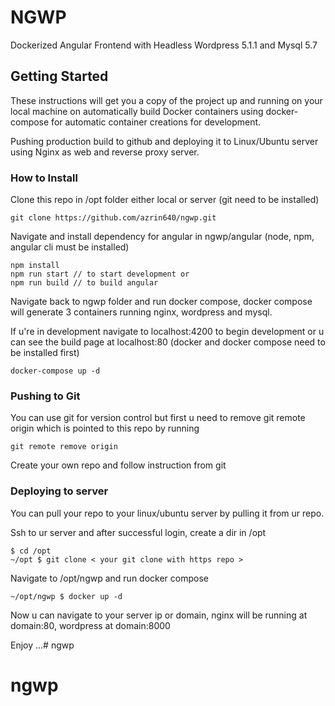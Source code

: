 # NGWP

Dockerized Angular Frontend with Headless Wordpress 5.1.1 and Mysql 5.7

## Getting Started

These instructions will get you a copy of the project up and running on your local machine on automatically build Docker containers using docker-compose for automatic container creations for development. 

Pushing production build to github and deploying it to Linux/Ubuntu server using Nginx as web and reverse proxy server.

### How to Install

Clone this repo in /opt folder either local or server (git need to be installed)

```
git clone https://github.com/azrin640/ngwp.git
```

Navigate and install dependency for angular in ngwp/angular (node, npm, angular cli must be installed)

```
npm install
npm run start // to start development or
npm run build // to build angular
```

Navigate back to ngwp folder and run docker compose, docker compose will generate 3 containers running nginx, wordpress and mysql. 

If u're in development navigate to localhost:4200 to begin development or u can see the build page at localhost:80 (docker and docker compose need to be installed first)

```
docker-compose up -d 
```

### Pushing to Git

You can use git for version control but first u need to remove git remote origin which is pointed to this repo by running

```
git remote remove origin
```

Create your own repo and follow instruction from git

### Deploying to server

You can pull your repo to your linux/ubuntu server by pulling it from ur repo.

Ssh to ur server and after successful login, create a dir in /opt

```
$ cd /opt
~/opt $ git clone < your git clone with https repo >
```

Navigate to /opt/ngwp and run docker compose

```
~/opt/ngwp $ docker up -d
```

Now u can navigate to your server ip or domain, nginx will be running at domain:80, wordpress at domain:8000

Enjoy ...# ngwp
# ngwp

